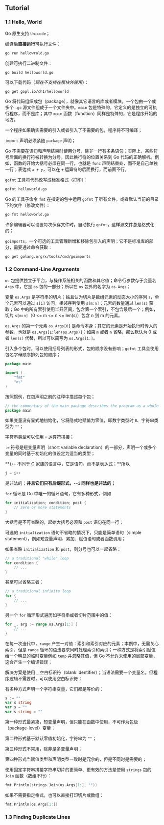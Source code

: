 ## Tutorial

### 1.1 Hello, World

Go 原生支持 `Unicode`；

编译后**直接运行**可执行文件：

```bash
go run hellowrold.go
```

创建可执行二进制文件：

```bash
go build helloworld.go
```

可以下载代码（*现在不支持在模块外使用*）：

```
go get gopl.io/ch1/helloworld
```

Go 将代码组织成包（package），就像其它语言的库或者模块。一个包由一个或多个 `.go` 源文件组成于一个文件夹中。`main` 包是特殊的，它定义的是独立的可执行程序，而不是库；其中 `main` 函数（function）同样是特殊的，它是程序开始的地方。

一个程序如果确实需要的引入或者引入了不需要的包，程序将不可编译；

`import` 声明必须紧随 `package` 声明；

Go 不需要在语句和声明结束时使用分号，除非一行有多条语句；实际上，某些符号后面的换行符被转换为分号，因此换行符的位置关系到 Go 代码的正确解析。例如，函数的开始大括号必须在同一行，也就是 `func` 声明结束处，而不是自己单独一行；表达式 `x + y`，可以在 `+` 运算符的后面换行，而前面不行。

`gofmt` 工具将代码改写成标准格式（打印）：

```bash
gofmt helloworld.go
```

Go 的工具子命令 `fmt` 在指定的包中运用 `gofmt` 于所有文件，或者默认当前的目录下的文件（修改文件）：

```bash
go fmt helloworld.go
```

许多编辑器可以设置每次保存文件时，自动执行 `gofmt`，这样源文件总是格式化的；

`goimports`，一个可选的工具管理新增和移除包引入的声明；它不是标准库的部分，需要通过命令获取：

```bash 
go get golang.org/x/tools/cmd/goimports
```

### 1.2 Command-Line Arguments

`os` 包提供独立于平台，与操作系统相关的函数和其它值；命令行参数存于变量名 `Args` 中，它是 `os` 包的一部分；所以在 `os` 包外的名字为 `os.Args`；

变量 `os.Args` 是字符串的切片；姑且认为切片是数组元素的动态大小的序列 `s`，单个元素可以通过 `s[i]` 访问，相邻序列使用 `s[m:n]`；元素的数量通过 `len(s)` 获取；Go 中的所有索引使用半开区间，包含第一个索引，不包含最后一个；例如，切片 `s[m:n]`（0 <= m <= n <= len(s)）包含 n 到 m 的元素。

`os.Args` 的第一个元素 `os.Args[0]` 是命令本身；其它的元素是开始执行时传入的参数，也就是 `os.Args[1:len(os.Args)]`；如果 `m` 或者 `n` 省略，那么默认为 0 或者 `len(s)` 代替，所以可以简写为 `os.Args[1:]`。

引入多个包时，可以使用括号列表的形式，包的顺序没有影响；`gofmt` 工具会使用包名字母顺序排列包的顺序；

```go
package main

import (
	"fmt"
    "os"
)
```

按照惯例，在包声明之前的注释中描述每个包；

```go
// the commentary of the main package describes the program as a whole
package main
```

如果变量没有显式地初始化，它将隐式地赋值为零值，即数字类型时 `0`、字符串类型为 `""`；

字符串类型可以使用 `+` 运算符拼接；

`:=` 符号是短变量声明（short variable declaration）的一部分，声明一个或多个变量的同时基于初始化的值设定为适当的类型；

**`i++` 不同于 C 家族的语言中，它是语句，而不是表达式；**所以

```go
j = i++
```

是非法的；**并且它们只有后缀形式，`--i` 同样也是非法的；**

`for` 循环是 Go 中唯一的循环语句，它有多种形式，例如

```go
for initialization; condition; post {
    // zero or more statements
}
```

大括号是不可省略的，起始大括号必须和 `post` 语句在同一行；

可选的 `initialization` 语句不省略的情况下，只能是简单语句（simple statement），例如短变量声明、累加、赋值语句或者函数调用；

如果省略 `initialization` 和 `post`，则分号也可以一起省略：

```go
// a traditional "while" loop
for condition {
    // ...
}
```

甚至可以省略三者：

```go
// a traditional infinite loop
for {
    // ...
}
```

另一个 `for` 循环形式遍历如字符串或者切片范围中的值：

```go
for _, arg := range os.Args[1:] {
    // ...
}
```

在每一次迭代中，`range` 产生一对值：索引和索引对应的元素；本例中，无需关心索引，但是 `range` 循环的语法要求同时处理索引和索引；一种方式是将索引赋值给一个明显的临时变量例如 `temp` 并忽略其值，但 Go 不允许未使用的局部变量，这会产生一个编译错误；

解决方案是使用 `_` 空白标识符（blank identifier）；当语法需要一个变量名，但程序逻辑不需要时，可以使用空白标识符；

有多种方式声明一个字符串变量，它们都是等价的：

```go
s := ""
var s string
var s = ""
var s string = ""
```

第一种形式最紧凑，短变量声明，但只能在函数中使用，不可作为包级（package-level）变量；

第二种形式基于默认零值初始化，字符串为 `""`；

第三种形式不常用，除非是多变量声明；

第四种形式当赋值类型和声明类型一致时是冗余的，但是不同时是需要的；

使用固定字符串拼接字符串切片的更简单、更有效的方法是使用 `strings` 包的 `Join` 函数（数组不行）：

```go
fmt.Println(strings.Join(os.Args[1:], ""))  
```

如果不需要指定格式，也可以直接打印切片或数组：

```go
fmt.Println(os.Args[1:])
```

### 1.3 Finding Duplicate Lines

